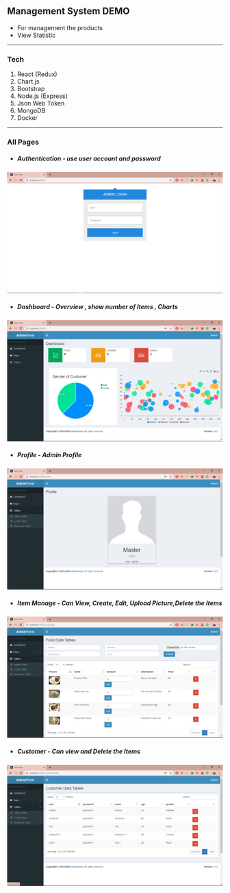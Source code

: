 ## Management System DEMO

* For management the products
* View Statistic

------------

### Tech
1. React (Redux)
2. Chart.js
3. Bootstrap
4. Node.js (Express)
5. Json Web Token
6. MongoDB
7. Docker

------------
### All Pages
* ##### Authentication - use user account and password

![](https://github.com/nilemarezz/Admin-panel-react-node/blob/master/Picture/Login.PNG?raw=true)

* ##### Dashboard - Overview , show number of Items , Charts

![](https://github.com/nilemarezz/Admin-panel-react-node/blob/master/Picture/Dashboard.PNG?raw=true)

* ##### Profile - Admin Profile
![](https://github.com/nilemarezz/Admin-panel-react-node/blob/master/Picture/Profile.PNG?raw=true)

* ##### Item Manage - Can View, Create, Edit, Upload Picture,Delete the Items
![](https://github.com/nilemarezz/Admin-panel-react-node/blob/master/Picture/Food.PNG?raw=true)

* ##### Customer - Can view and Delete the Items
![](https://github.com/nilemarezz/Admin-panel-react-node/blob/master/Picture/Customer.PNG?raw=true)



